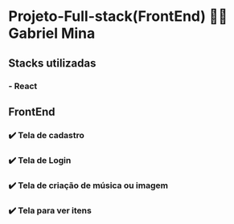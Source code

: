 # Projeto-Full-stack(FrontEnd) :technologist: Gabriel Mina
## Stacks utilizadas
### - React



## FrontEnd

### :heavy_check_mark: Tela de cadastro 
### :heavy_check_mark: Tela de Login
### :heavy_check_mark: Tela de criação de música ou imagem 
### :heavy_check_mark: Tela para ver itens
